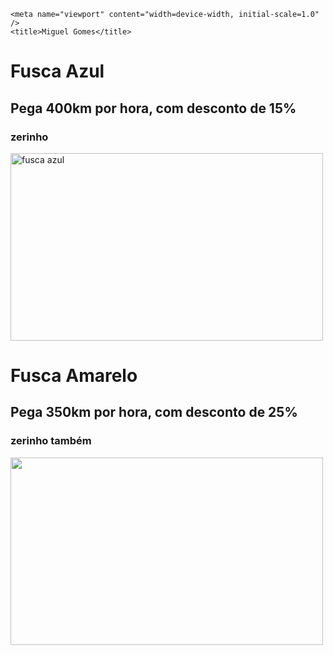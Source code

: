 <!DOCTYPE html>
<html lang="pt-br">
  <head>
    <meta charset="UTF-8" />

    <meta name="viewport" content="width=device-width, initial-scale=1.0" />
    <title>Miguel Gomes</title>
  </head>
  <body>
    <h1>Fusca Azul</h1>
    <h2>Pega 400km por hora, com desconto de 15%</h2>
    <h3>zerinho</h3>
    <img src="https://4.bp.blogspot.com/-nEhR5eR0JK8/UToaK2KT5NI/AAAAAAAAAhE/9eSnTEMry3w/s1600/DSC03553.JPG" width="500" height="300" alt="fusca azul" />
    <h1>Fusca Amarelo</h1>
    <h2>Pega 350km por hora, com desconto de 25%</h2>
    <h3>zerinho também</h3>
    <img src="https://i.pinimg.com/originals/17/f6/db/17f6db2772ff49926e5673358e288723.jpg" width="500" height="300">
  </body>
</html>
